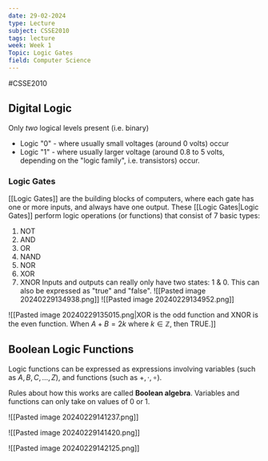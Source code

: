 ```yaml
---
date: 29-02-2024
type: Lecture
subject: CSSE2010
tags: lecture
week: Week 1
Topic: Logic Gates
field: Computer Science
---
```

#CSSE2010

## Digital Logic
Only *two* logical levels present (i.e. binary)
- Logic "0" - where usually small voltages (around 0 volts) occur
- Logic "1" - where usually larger voltage (around 0.8 to 5 volts, depending on the "logic family", i.e. transistors) occur.

### Logic Gates
[[Logic Gates]] are the building blocks of computers, where each gate has one or more inputs, and always have one output.
These [[Logic Gates|Logic Gates]] perform logic operations (or functions) that consist of 7 basic types:
1. NOT
2. AND
3. OR
4. NAND
5. NOR
6. XOR
7. XNOR
Inputs and outputs can really only have two states: 1 & 0. This can also be expressed as "true" and "false".
![[Pasted image 20240229134938.png]]
![[Pasted image 20240229134952.png]]

![[Pasted image 20240229135015.png|XOR is the odd function and XNOR is the even function. When $A+B=2k$ where $k \in \mathbb{Z}$, then TRUE.]]

## Boolean Logic Functions

Logic functions can be expressed as expressions involving variables (such as $A,B,C, \dots, Z$), and functions (such as $+, \cdot, \circ$).

Rules about how this works are called **Boolean algebra**.
Variables and functions can only take on values of 0 or 1.

![[Pasted image 20240229141237.png]]

![[Pasted image 20240229141420.png]]

![[Pasted image 20240229142125.png]]



